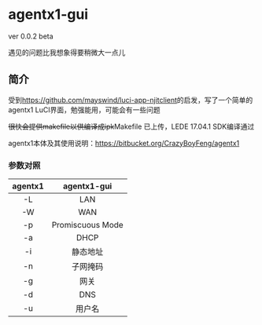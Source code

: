 # agentx1-gui

ver 0.0.2 beta

遇见的问题比我想象得要稍微大一点儿

## 简介

受到<https://github.com/mayswind/luci-app-njitclient>的启发，写了一个简单的agentx1 LuCI界面，勉强能用，可能会有一些问题

~~很快会提供makefile以供编译成ipk~~Makefile 已上传，LEDE 17.04.1 SDK编译通过

agentx1本体及其使用说明：<https://bitbucket.org/CrazyBoyFeng/agentx1>

### 参数对照
| agentx1 | agentx1-gui |
|:---:|:---:|
| -L | LAN |
| -W | WAN |
| -p | Promiscuous Mode |
| -a | DHCP |
| -i | 静态地址 |
| -n | 子网掩码 |
| -g | 网关 |
| -d | DNS |
| -u | 用户名 |
